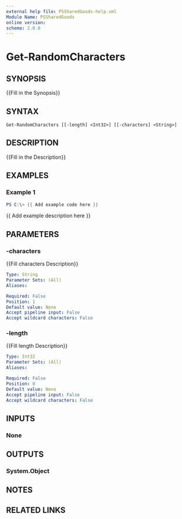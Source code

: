 ```yaml
---
external help file: PSSharedGoods-help.xml
Module Name: PSSharedGoods
online version:
schema: 2.0.0
---
```


# Get-RandomCharacters

## SYNOPSIS
{{Fill in the Synopsis}}

## SYNTAX

```
Get-RandomCharacters [[-length] <Int32>] [[-characters] <String>]
```

## DESCRIPTION
{{Fill in the Description}}

## EXAMPLES

### Example 1
```powershell
PS C:\> {{ Add example code here }}
```

{{ Add example description here }}

## PARAMETERS

### -characters
{{Fill characters Description}}

```yaml
Type: String
Parameter Sets: (All)
Aliases:

Required: False
Position: 1
Default value: None
Accept pipeline input: False
Accept wildcard characters: False
```

### -length
{{Fill length Description}}

```yaml
Type: Int32
Parameter Sets: (All)
Aliases:

Required: False
Position: 0
Default value: None
Accept pipeline input: False
Accept wildcard characters: False
```

## INPUTS

### None

## OUTPUTS

### System.Object
## NOTES

## RELATED LINKS
